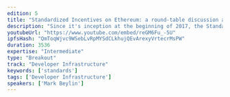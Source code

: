 ```yaml
---
edition: 5
title: "Standardized Incentives on Ethereum: a round-table discussion about StandardBounties"
description: "Since it's inception at the beginning of 2017, the StandardBounties \"protocol\" (group of smart contracts) has aimed to create a generalized and robust interface for dapps on Ethereum to manage bounties. These would be useful not only for work-like incentive schemes (like outsourcing coding or design tasks), but also for more nascent use cases like incentivizing social impact. The goal here was to create shared/open source \"order book\" of incentives which individuals or teams had put up, with the intention that bounties could be easily created within one dapp, and fulfilled on another.Since then, we've seen great interest in StandardBounties, with the protocol already being used to power bounties on Gitcoin and Bounties Network, while also working with DAOStack, Aragon, Giveth, ETHLance, and other teams to have them integrate and use a shared standard. Although this endeavour has been difficult (owing to the friction of coordinating individuals), we've worked hard to have StandardBounties be a collaboratively crafted, and collectively used protocol. This implies that the protocol isn't \"open\" just because its code is open source; it's open because multiple competing stakeholders are coordinating around the same contracts to the benefit of their users.This breakout room will be used to facilitate an open discussion among the aforementioned parties (Gitcoin, Bounties Network, DAOStack, Aragon, Giveth, ETHLance, etc) as well as any others who wish to partake, in order to discuss any changes or new features which may be necessary in the contract's evolution, and ensure things are running smoothly between the collaborating parties."
youtubeUrl: "https://www.youtube.com/embed/reGM6Fu_-5U"
ipfsHash: "QmToqWjvc9WSebLvRpMYSdCLkhujQEvArexyVrtecrMsPW"
duration: 3536
expertise: "Intermediate"
type: "Breakout"
track: "Developer Infrastructure"
keywords: ['standards']
tags: ['Developer Infrastructure']
speakers: ['Mark Beylin']
---
```

